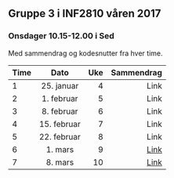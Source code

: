 ## Gruppe 3 i INF2810 våren 2017

### Onsdager 10.15-12.00 i Sed

Med sammendrag og kodesnutter fra hver time.

| Time      | Dato          | Uke   | Sammendrag  |
| --------- |:-------------:|------:|------------:|
| 1         | 25. januar    | 4     | Link
| 2         | 1. februar    | 5     | Link
| 3         | 8. februar    | 6     | Link
| 4         | 15. februar   | 7     | Link
| 5         | 22. februar   | 8     | Link
| 6         | 1. mars       | 9     | [Link](06)
| 7         | 8. mars       | 10     | [Link](07)
